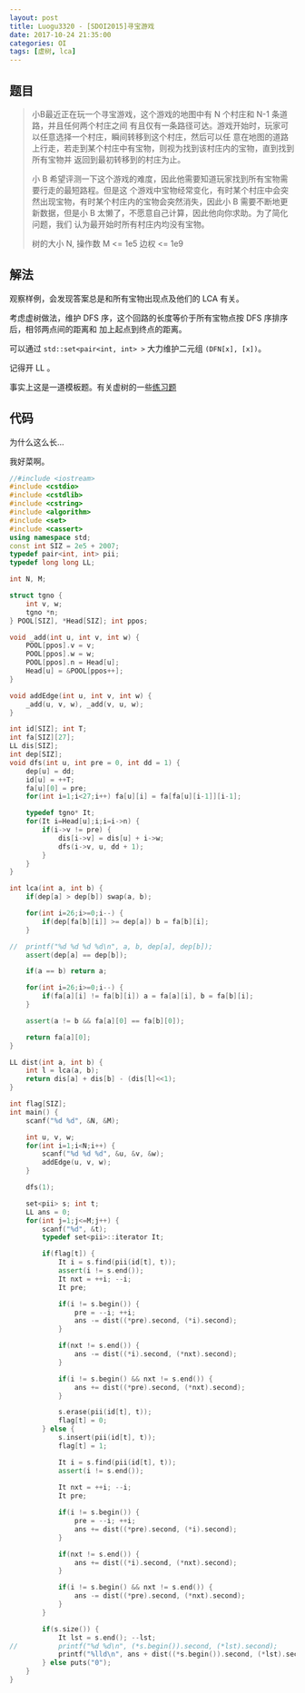 ```yaml
---
layout: post
title: Luogu3320 - [SDOI2015]寻宝游戏
date: 2017-10-24 21:35:00
categories: OI
tags: [虚树, lca]
---
```


## 题目

> 小B最近正在玩一个寻宝游戏，这个游戏的地图中有 N 个村庄和 N-1 条道路，并且任何两个村庄之间
> 有且仅有一条路径可达。游戏开始时，玩家可以任意选择一个村庄，瞬间转移到这个村庄，然后可以任
> 意在地图的道路上行走，若走到某个村庄中有宝物，则视为找到该村庄内的宝物，直到找到所有宝物并
> 返回到最初转移到的村庄为止。
> 
> 小 B 希望评测一下这个游戏的难度，因此他需要知道玩家找到所有宝物需要行走的最短路程。但是这
> 个游戏中宝物经常变化，有时某个村庄中会突然出现宝物，有时某个村庄内的宝物会突然消失，因此小
> B 需要不断地更新数据，但是小 B 太懒了，不愿意自己计算，因此他向你求助。为了简化问题，我们
> 认为最开始时所有村庄内均没有宝物。
> 
> 树的大小 N, 操作数 M <= 1e5
> 边权 <= 1e9

## 解法

观察样例，会发现答案总是和所有宝物出现点及他们的 LCA 有关。

考虑虚树做法，维护 DFS 序，这个回路的长度等价于所有宝物点按 DFS 序排序后，相邻两点间的距离和
加上起点到终点的距离。

可以通过 `std::set<pair<int, int> >` 大力维护二元组 `(DFN[x], [x])`。

记得开 LL 。

事实上这是一道模板题。有关虚树的一些[练习题](http://lbn187.is-programmer.com/posts/178812.html)

## 代码

为什么这么长…

我好菜啊。

```cpp
//#include <iostream>
#include <cstdio>
#include <cstdlib>
#include <cstring>
#include <algorithm>
#include <set>
#include <cassert>
using namespace std;
const int SIZ = 2e5 + 2007;
typedef pair<int, int> pii;
typedef long long LL;

int N, M;

struct tgno {
    int v, w;
    tgno *n;
} POOL[SIZ], *Head[SIZ]; int ppos;

void _add(int u, int v, int w) {
    POOL[ppos].v = v;
    POOL[ppos].w = w;
    POOL[ppos].n = Head[u];
    Head[u] = &POOL[ppos++];
}

void addEdge(int u, int v, int w) {
    _add(u, v, w), _add(v, u, w);
}

int id[SIZ]; int T;
int fa[SIZ][27];
LL dis[SIZ];
int dep[SIZ];
void dfs(int u, int pre = 0, int dd = 1) {
    dep[u] = dd;
    id[u] = ++T;
    fa[u][0] = pre;
    for(int i=1;i<27;i++) fa[u][i] = fa[fa[u][i-1]][i-1];

    typedef tgno* It;
    for(It i=Head[u];i;i=i->n) {
        if(i->v != pre) {
            dis[i->v] = dis[u] + i->w;
            dfs(i->v, u, dd + 1);
        }
    }
}

int lca(int a, int b) {
    if(dep[a] > dep[b]) swap(a, b);

    for(int i=26;i>=0;i--) {
        if(dep[fa[b][i]] >= dep[a]) b = fa[b][i];
    }

//  printf("%d %d %d %d\n", a, b, dep[a], dep[b]);
    assert(dep[a] == dep[b]);

    if(a == b) return a;

    for(int i=26;i>=0;i--) {
        if(fa[a][i] != fa[b][i]) a = fa[a][i], b = fa[b][i];
    }

    assert(a != b && fa[a][0] == fa[b][0]);

    return fa[a][0];
}

LL dist(int a, int b) {
    int l = lca(a, b);
    return dis[a] + dis[b] - (dis[l]<<1);
}

int flag[SIZ];
int main() {
    scanf("%d %d", &N, &M);

    int u, v, w;
    for(int i=1;i<N;i++) {
        scanf("%d %d %d", &u, &v, &w);
        addEdge(u, v, w);
    }

    dfs(1);

    set<pii> s; int t;
    LL ans = 0;
    for(int j=1;j<=M;j++) {
        scanf("%d", &t);
        typedef set<pii>::iterator It;

        if(flag[t]) {
            It i = s.find(pii(id[t], t));
            assert(i != s.end());
            It nxt = ++i; --i;
            It pre;

            if(i != s.begin()) {
                pre = --i; ++i;
                ans -= dist((*pre).second, (*i).second);
            }

            if(nxt != s.end()) {
                ans -= dist((*i).second, (*nxt).second);
            }

            if(i != s.begin() && nxt != s.end()) {
                ans += dist((*pre).second, (*nxt).second);
            }

            s.erase(pii(id[t], t));
            flag[t] = 0;
        } else {
            s.insert(pii(id[t], t));
            flag[t] = 1;

            It i = s.find(pii(id[t], t));
            assert(i != s.end());
            
            It nxt = ++i; --i;
            It pre;

            if(i != s.begin()) {
                pre = --i; ++i;
                ans += dist((*pre).second, (*i).second);
            }

            if(nxt != s.end()) {
                ans += dist((*i).second, (*nxt).second);
            }

            if(i != s.begin() && nxt != s.end()) {
                ans -= dist((*pre).second, (*nxt).second);
            }
        }

        if(s.size()) {
            It lst = s.end(); --lst;
//          printf("%d %d\n", (*s.begin()).second, (*lst).second);
            printf("%lld\n", ans + dist((*s.begin()).second, (*lst).second));
        } else puts("0");
    }
}
```
